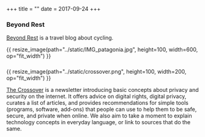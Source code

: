 +++
title = ""
date = 2017-09-24
+++

### Beyond Rest

[Beyond Rest](https://0io.eu/beyondrest/) is a travel blog about cycling.
<p style="padding-bottom:10px">
<!-- <img src="/IMG_patagonia.jpg"  /> -->
{{ resize_image(path="../static/IMG_patagonia.jpg", height=100, width=600, op="fit_width") }}
</p>


{{ resize_image(path="../static/crossover.png", height=100, width=200, op="fit_width") }}

[The Crossover](https://0io.eu/thecrossover/) is a newsletter introducing basic concepts about privacy and security on the internet. It offers advice on digital rights, digital privacy, curates a list of articles, and provides recommendations for simple tools (programs, software, add-ons) that people can use to help them to be safe, secure, and private when online. We also aim to take a moment to explain technology concepts in everyday language, or link to sources that do the same. 


